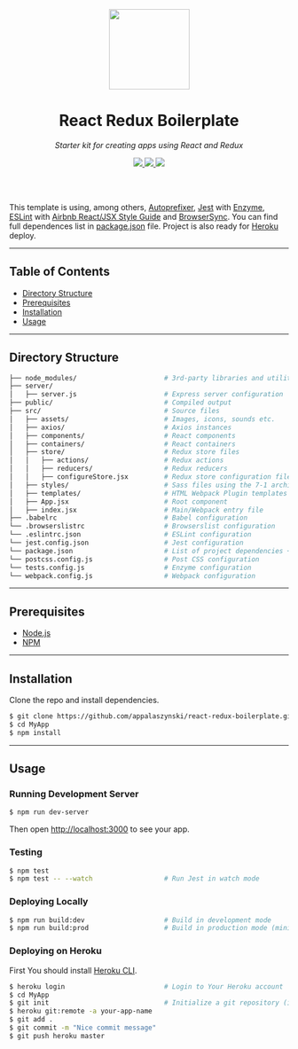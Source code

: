 <div align="center">
  <a href="https://github.com/appalaszynski/react-redux-boilerplate">
    <img src="https://user-images.githubusercontent.com/35331661/37395944-d3785364-2777-11e8-9c7b-da795e84a6a6.png" width="145px">
  </a>
  <br>
  <h1>React Redux Boilerplate</h1>
  <p>
    <em>Starter kit for creating apps using React and Redux</em>
  </p>
  <p>
    <a href="https://github.com/appalaszynski/react-redux-boilerplate/stargazers">
      <img src="https://img.shields.io/github/stars/appalaszynski/react-redux-boilerplate.svg" /> 
    </a>
    <a href="https://github.com/appalaszynski/react-redux-boilerplate/network/members">
      <img src="https://img.shields.io/github/forks/appalaszynski/react-redux-boilerplate.svg" /> 
    </a>
    <a href="https://github.com/appalaszynski/react-redux-boilerplate/commits/master">
      <img src="https://img.shields.io/github/last-commit/appalaszynski/react-redux-boilerplate.svg" />
    </a>
  </p>
  <br>
  <br>
</div>

This template is using, among others, [Autoprefixer](https://github.com/postcss/autoprefixer), [Jest](https://github.com/facebook/jest) with [Enzyme](https://github.com/airbnb/enzyme), [ESLint](https://github.com/eslint/eslint) with [Airbnb React/JSX Style Guide](https://github.com/airbnb/javascript/tree/master/packages/eslint-config-airbnb) and [BrowserSync](https://github.com/BrowserSync/browser-sync). You can find full dependences list in [package.json](https://github.com/appalaszynski/react-redux-boilerplate/blob/master/package.json) file. Project is also ready for [Heroku](https://www.heroku.com/) deploy.

---

## Table of Contents

* [Directory Structure](#directory-structure)
* [Prerequisites](#prerequisites)
* [Installation](#installation)
* [Usage](#usage)

---

## Directory Structure

```bash
├── node_modules/                      # 3rd-party libraries and utilities
├── server/                        
│   ├── server.js                      # Express server configuration
├── public/                            # Compiled output
├── src/                               # Source files
│   ├── assets/                        # Images, icons, sounds etc.
│   ├── axios/                         # Axios instances
│   ├── components/                    # React components
│   ├── containers/                    # React containers
│   ├── store/                         # Redux store files
│   │   ├── actions/                   # Redux actions
│   │   ├── reducers/                  # Redux reducers
│   │   ├── configureStore.jsx         # Redux store configuration file
│   ├── styles/                        # Sass files using the 7-1 architecture pattern
│   ├── templates/                     # HTML Webpack Plugin templates
│   ├── App.jsx                        # Root component
│   ├── index.jsx                      # Main/Webpack entry file
├── .babelrc                           # Babel configuration
└── .browserslistrc                    # Browserslist configuration
└── .eslintrc.json                     # ESLint configuration
└── jest.config.json                   # Jest configuration
└── package.json                       # List of project dependencies + NPM scripts
└── postcss.config.js                  # Post CSS configuration
└── tests.config.js                    # Enzyme configuration
└── webpack.config.js                  # Webpack configuration
```

---

## Prerequisites

* [Node.js](https://nodejs.org)
* [NPM](https://github.com/npm/npm)

---

## Installation

Clone the repo and install dependencies.

```bash
$ git clone https://github.com/appalaszynski/react-redux-boilerplate.git MyApp
$ cd MyApp
$ npm install                          
```
---

## Usage

### Running Development Server

```bash
$ npm run dev-server                     
```

Then open [http://localhost:3000](http://localhost:3000) to see your app.

### Testing

```bash
$ npm test
$ npm test -- --watch                  # Run Jest in watch mode
```

### Deploying Locally

```bash
$ npm run build:dev                    # Build in development mode
$ npm run build:prod                   # Build in production mode (minified files versions)
```

### Deploying on Heroku

First You should install [Heroku CLI](https://devcenter.heroku.com/articles/heroku-cli).

```bash
$ heroku login                         # Login to Your Heroku account
$ cd MyApp
$ git init                             # Initialize a git repository (ignore if already exists)
$ heroku git:remote -a your-app-name
$ git add .
$ git commit -m "Nice commit message"
$ git push heroku master
```
